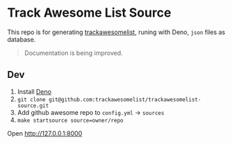 # Track Awesome List Source

This repo is for generating [trackawesomelist](https://github.com/trackawesomelist/trackawesomelist), runing with Deno, `json` files as database.

> Documentation is being improved.

## Dev

1. Install [Deno](https://deno.land/manual@v1.26.2/getting_started/installation)
2. `git clone git@github.com:trackawesomelist/trackawesomelist-source.git`
3. Add github awesome repo to `config.yml` -> `sources`
4. `make startsource source=owner/repo`

Open <http://127.0.0.1:8000>
